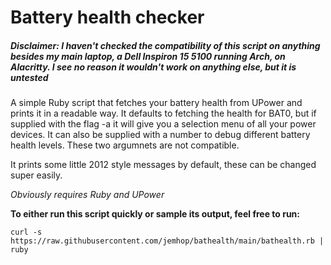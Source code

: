 # Battery health checker

##### Disclaimer: I haven't checked the compatibility of this script on anything besides my main laptop, a Dell Inspiron 15 5100 running Arch, on Alacritty. I see no reason it wouldn't work on anything else, but it is untested 

A simple Ruby script that fetches your battery health from UPower and prints it in a readable way. 
It defaults to fetching the health for BAT0, but if supplied with the flag -a it will give 
you a selection menu of all your power devices. It can also be supplied
with a number to debug different battery health levels. These two argumnets
are not compatible.

It prints some little 2012 style messages by default, these can be changed super easily. 

*Obviously requires Ruby and UPower*

**To either run this script quickly or sample its output, feel free to run:**

`curl -s https://raw.githubusercontent.com/jemhop/bathealth/main/bathealth.rb | ruby`


